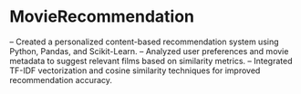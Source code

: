 # MovieRecommendation
 – Created a personalized content-based recommendation system using Python, Pandas, and Scikit-Learn.
 – Analyzed user preferences and movie metadata to suggest relevant films based on similarity metrics.
 – Integrated TF-IDF vectorization and cosine similarity techniques for improved recommendation accuracy.
